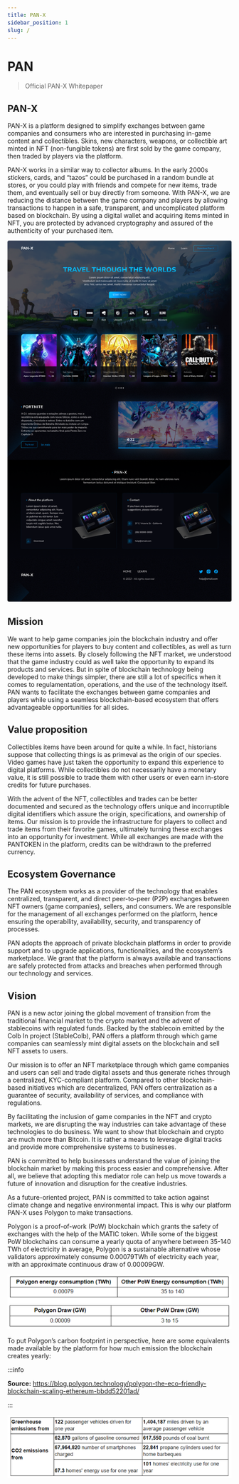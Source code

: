 ```yaml
---
title: PAN-X
sidebar_position: 1
slug: /
---
```


# PAN

>  Official PAN-X Whitepaper

## PAN-X

PAN-X is a platform designed to simplify exchanges between game companies and consumers who are interested in purchasing in-game content and collectibles. Skins, new characters, weapons, or collectible art minted in NFT (non-fungible tokens) are first sold by the game company, then traded by players via the platform.

PAN-X works in a similar way to collector albums. In the early 2000s stickers, cards, and “tazos” could be purchased in a random bundle at stores, or you could play with friends and compete for new items, trade them, and eventually sell or buy directly from someone. 
With PAN-X, we are reducing the distance between the game company and players by allowing transactions to happen in a safe, transparent, and uncomplicated platform based on blockchain. By using a digital wallet and acquiring items minted in NFT, you are protected by advanced cryptography and assured of the authenticity of your purchased item.

![PAN](/img/Home.png)

## Mission

We want to help game companies join the blockchain industry and offer new opportunities for players to buy content and collectibles, as well as turn these items into assets. By closely following the NFT market, we understood that the game industry could as well take the opportunity to expand its products and services.
But in spite of blockchain technology being developed to make things simpler, there are still a lot of specifics when it comes to regulamentation, operations, and the use of the technology itself. PAN wants to facilitate the exchanges between game companies and players while using a seamless blockchain-based ecosystem that offers advantageable opportunities for all sides.

## Value proposition

Collectibles items have been around for quite a while. In fact, historians suppose that collecting things is as primeval as the origin of our species. Video games have just taken the opportunity to expand this experience to digital platforms. While collectibles do not necessarily have a monetary value, it is still possible to trade them with other users or even earn in-store credits for future purchases.

With the advent of the NFT, collectibles and trades can be better documented and secured as the technology offers unique and incorruptible digital identifiers which assure the origin, specifications, and ownership of items. Our mission is to provide the infrastructure for players to collect and trade items from their favorite games, ultimately turning these exchanges into an opportunity for investment. While all exchanges are made with the PANTOKEN in the platform, credits can be withdrawn to the preferred currency.

## Ecosystem Governance

The PAN ecosystem works as a provider of the technology that enables centralized, transparent, and direct peer-to-peer (P2P) exchanges between NFT owners (game companies), sellers, and consumers. We are responsible for the management of all exchanges performed on the platform, hence ensuring the operability, availability, security, and transparency of processes. 

PAN adopts the approach of private blockchain platforms in order to provide support and to upgrade applications, functionalities, and the ecosystem’s marketplace. We grant that the platform is always available and transactions are safely protected from attacks and breaches when performed through our technology and services.

## Vision

PAN is a new actor joining the global movement of transition from the traditional financial market to the crypto market and the advent of stablecoins with regulated funds. Backed by the stablecoin emitted by the Colb In project (StableColb), PAN offers a platform through which game companies can seamlessly mint digital assets on the blockchain and sell NFT assets to users.

Our mission is to offer an NFT marketplace through which game companies and users can sell and trade digital assets and thus generate riches through a centralized, KYC-compliant platform. Compared to other blockchain-based initiatives which are decentralized, PAN offers centralization as a guarantee of security, availability of services, and compliance with regulations. 

By facilitating the inclusion of game companies in the NFT and crypto markets, we are disrupting the way industries can take advantage of these technologies to do business. We want to show that blockchain and crypto are much more than Bitcoin. It is rather a means to leverage digital tracks and provide more comprehensive systems to businesses.

PAN is committed to help businesses understand the value of joining the blockchain market by making this process easier and comprehensive. After all, we believe that adopting this mediator role can help us move towards a future of innovation and disruption for the creative industries. 

As a future-oriented project, PAN is committed to take action against climate change and negative environmental impact. This is why our platform PAN-X uses Polygon to make transactions. 

Polygon is a proof-of-work (PoW) blockchain which grants the safety of exchanges with the help of the MATIC token. While some of the biggest PoW blockchains can consume a yearly quota of anywhere between 35-140 TWh of electricity in average, Polygon is a sustainable alternative whose validators approximately consume 0.00079TWh of electricity each year, with an approximate continuous draw of 0.00009GW.

![PAN](/img/grap1.png)

To put Polygon’s carbon footprint in perspective, here are some equivalents made available by the platform for how much emission the blockchain creates yearly:

:::info

**Source:** https://blog.polygon.technology/polygon-the-eco-friendly-blockchain-scaling-ethereum-bbdd52201ad/ 

:::

![PAN](/img/grap2.png)